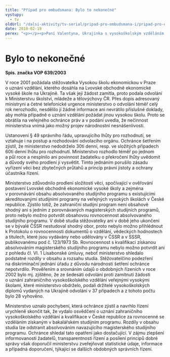 ```yaml
---
title: "Případ pro ombudsmana: Bylo to nekonečné"
vystupy:
  - tv
oldUrl: "/dalsi-aktivity/tv-serial/pripad-pro-ombudsmana-i/pripad-pro-ombudsmana-bylo-to-nekonecne/"
date: 2010-02-19
perex: "<p></p><p>Paní Valentyna, Ukrajinka s vysokoškolským vzděláním, která se do ČR vdala, se obrátila na VOP s podnětem směřujícím proti průtahům v činnosti Ministerstva školství, mládeže a tělovýchovy ČR. Jednalo se jí o uznání jejího vysokoškolského vzdělání. Pod tlakem Kanceláře VOP ministerstvo své pochybení uznalo.</p>"
---
```


<!-- imported from the old website -->

<h1>Bylo to nekonečné</h1><p><b>Spis. značka VOP 639/2003</b></p><p>V roce 2001 požádala stěžovatelka Vysokou školu ekonomickou v Praze o uznání vzdělání, kterého dosáhla na Lvovské obchodně ekonomické vysoké škole na Ukrajině. Ta však její žádost zamítla, proto podala odvolání k Ministerstvu školství, mládeže a tělovýchovy ČR. Přes dopis adresovaný ministryni a četné telefonické urgence ministerstvo o odvolání téměř celý rok nerozhodlo, nesdělilo jí žádné informace ani nevrátilo příslušné doklady, aby mohla případně o uznání vzdělání požádat jinou vysokou školu. Proto se obrátila na veřejného ochránce práv a v podání uvedla, že nečinnost ministerstva vnímá jako možný projev národnostní nesnášenlivosti. </p><p>Ustanovení § 49 správního řádu, upravujícího lhůty pro rozhodnutí, se vztahuje i na postup a rozhodování odvolacího orgánu. Ochránce šetřením zjistil, že ministerstvo nedodrželo 30ti denní, resp. ve složitých případech 60ti denní lhůtu pro rozhodnutí. Ministerstvo rozhodlo téměř po jednom a půl roce a nesplnilo ani povinnost žadatelku o překročení lhůty uvědomit a důvody svého prodlení jí vysvětlit. Tímto jednáním porušilo zásadu vyřízení věci bez zbytečných průtahů a princip právní jistoty a ochrany účastníka řízení.</p><p>Ministerstvo zdůvodnilo prodlení složitostí věci, spočívající v ověřování postavení Lvovské obchodně ekonomické vysoké školy a zejména v porovnávání obsahu absolvovaného studijního programu s existujícími akreditovanými studijními programy na veřejných vysokých školách v České republice. Zjistilo totiž, že zahraniční studijní program není obsahově shodný ani s jedním z porovnávaných magisterských studijních programů, proto nebylo možno potvrdit obsahovou rovnocennost absolvovaného studijního programu. V době studia stěžovatelky ani v době jeho ukončení se v bývalé ČSSR nestudoval shodný obor, proto nebylo možno přihlédnout k Protokolu o rovnocennosti dokumentů o vzdělání, vědeckých hodnostech a titulech, které jsou vydávány nebo udělovány v ČSSR a v SSSR, publikovanému pod č. 123/1973 Sb. Rovnocennost s kvalifikaci získanou absolvováním magisterského studijního programu nebylo možno potvrdit ani z pohledu čl. VI. 1 Lisabonské úmluvy, neboť ministerstvo shledalo podstatné rozdíly v obsahu a rozsahu studia. Stěžovatelčino podezření na diskriminační jednání úřadu z důvodu národnosti šetření ochránce nepotvrdilo. Prověřením a srovnáním údajů o obdobných řízeních v roce 2002 bylo mj. zjištěno, že ze šedesáti odvolání proti zamítnutí žádosti o uznání zahraničního vysokoškolského vzdělání veřejnými vysokými školami, které ministerstvo obdrželo, podali držitelé vysokoškolských diplomů vydaných na Ukrajině odvolání v 37 případech a z tohoto počtu bylo 28 vyhověno.</p><p>Ministerstvo uznalo pochybení, která ochránce zjistil a navrhlo řízení urychleně skončit tak, že vydalo osvědčení o uznání zahraničního vysokoškolského vzdělání a kvalifikace v České republice za rovnocenné se vzděláním získaným v bakalářském studijním programu. Rozdíly v obsahu studia lze odstranit absolvováním navazujícího magisterského studijního programu. Ochránce shledal tato opatření jako dostačující. V zájmu zlepšení informovanosti žadatelů, transparentnosti řízení a posílení principů dobré správy však doporučil ministerstvu zveřejňovat statistické údaje, informace a případná doporučení, týkající se dalších obdobných správních řízení.</p>
